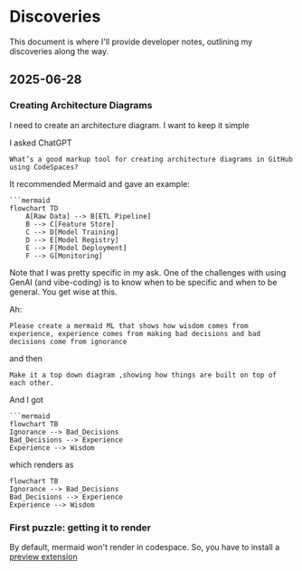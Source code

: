 # Discoveries

This document is where I'll provide developer notes, outlining my discoveries along the way.

## 2025-06-28
### Creating Architecture Diagrams
I need to create an architecture diagram. I want to keep it simple 

I asked ChatGPT
```
What’s a good markup tool for creating architecture diagrams in GitHub using CodeSpaces?
```

It recommended Mermaid and gave an example:
```
```mermaid
flowchart TD
    A[Raw Data] --> B[ETL Pipeline]
    B --> C[Feature Store]
    C --> D[Model Training]
    D --> E[Model Registry]
    E --> F[Model Deployment]
    F --> G[Monitoring]
```

Note that I was pretty specific in my ask. One of the challenges with using GenAI (and vibe-coding) is to know when to be specific and when to be general. You get wise at this.

Ah: 
```
Please create a mermaid ML that shows how wisdom comes from experience, experience comes from making bad decisions and bad decisions come from ignorance
```
and then
```
Make it a top down diagram ,showing how things are built on top of each other.
```
And I got

```
```mermaid 
flowchart TB
Ignorance --> Bad_Decisions
Bad_Decisions --> Experience
Experience --> Wisdom
```

which renders as 
```mermaid 
flowchart TB
Ignorance --> Bad_Decisions
Bad_Decisions --> Experience
Experience --> Wisdom
```



### First puzzle: getting it to render
By default, mermaid won't render in codespace. So, you have to install a [preview extension](https://marketplace.visualstudio.com/items?itemName=bierner.markdown-mermaid)

